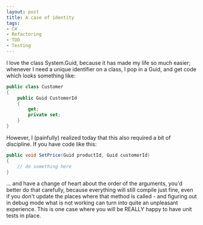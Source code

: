 ```yaml
---
layout: post
title: A case of identity
tags:
- C#
- Refactoring
- TDD
- Testing
---
```


I love the class System.Guid, because it has made my life so much easier; whenever I need a unique identifier on a class, I pop in a Guid, and get code which looks something like: 

``` csharp
public class Customer
{
    public Guid CustomerId
    {
        get;
        private set;
    }
}
```

However, I (painfully) realized today that this also required a bit of discipline. If you have code like this: 

``` csharp
public void SetPrice(Guid productId, Guid customerId)
{
    // do something here
}
```

... and have a change of heart about the order of the arguments, you'd better do that carefully, because everything will still compile just fine, even if you don't update the places where that method is called - and figuring out in debug mode what is not working can turn into quite an unpleasant experience. This is one case where you will be REALLY happy to have unit tests in place. 